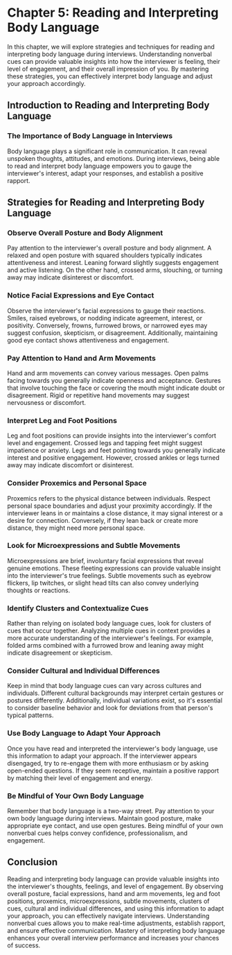 Chapter 5: Reading and Interpreting Body Language
=================================================

In this chapter, we will explore strategies and techniques for reading and interpreting body language during interviews. Understanding nonverbal cues can provide valuable insights into how the interviewer is feeling, their level of engagement, and their overall impression of you. By mastering these strategies, you can effectively interpret body language and adjust your approach accordingly.

Introduction to Reading and Interpreting Body Language
------------------------------------------------------

### The Importance of Body Language in Interviews

Body language plays a significant role in communication. It can reveal unspoken thoughts, attitudes, and emotions. During interviews, being able to read and interpret body language empowers you to gauge the interviewer's interest, adapt your responses, and establish a positive rapport.

Strategies for Reading and Interpreting Body Language
-----------------------------------------------------

### Observe Overall Posture and Body Alignment

Pay attention to the interviewer's overall posture and body alignment. A relaxed and open posture with squared shoulders typically indicates attentiveness and interest. Leaning forward slightly suggests engagement and active listening. On the other hand, crossed arms, slouching, or turning away may indicate disinterest or discomfort.

### Notice Facial Expressions and Eye Contact

Observe the interviewer's facial expressions to gauge their reactions. Smiles, raised eyebrows, or nodding indicate agreement, interest, or positivity. Conversely, frowns, furrowed brows, or narrowed eyes may suggest confusion, skepticism, or disagreement. Additionally, maintaining good eye contact shows attentiveness and engagement.

### Pay Attention to Hand and Arm Movements

Hand and arm movements can convey various messages. Open palms facing towards you generally indicate openness and acceptance. Gestures that involve touching the face or covering the mouth might indicate doubt or disagreement. Rigid or repetitive hand movements may suggest nervousness or discomfort.

### Interpret Leg and Foot Positions

Leg and foot positions can provide insights into the interviewer's comfort level and engagement. Crossed legs and tapping feet might suggest impatience or anxiety. Legs and feet pointing towards you generally indicate interest and positive engagement. However, crossed ankles or legs turned away may indicate discomfort or disinterest.

### Consider Proxemics and Personal Space

Proxemics refers to the physical distance between individuals. Respect personal space boundaries and adjust your proximity accordingly. If the interviewer leans in or maintains a close distance, it may signal interest or a desire for connection. Conversely, if they lean back or create more distance, they might need more personal space.

### Look for Microexpressions and Subtle Movements

Microexpressions are brief, involuntary facial expressions that reveal genuine emotions. These fleeting expressions can provide valuable insight into the interviewer's true feelings. Subtle movements such as eyebrow flickers, lip twitches, or slight head tilts can also convey underlying thoughts or reactions.

### Identify Clusters and Contextualize Cues

Rather than relying on isolated body language cues, look for clusters of cues that occur together. Analyzing multiple cues in context provides a more accurate understanding of the interviewer's feelings. For example, folded arms combined with a furrowed brow and leaning away might indicate disagreement or skepticism.

### Consider Cultural and Individual Differences

Keep in mind that body language cues can vary across cultures and individuals. Different cultural backgrounds may interpret certain gestures or postures differently. Additionally, individual variations exist, so it's essential to consider baseline behavior and look for deviations from that person's typical patterns.

### Use Body Language to Adapt Your Approach

Once you have read and interpreted the interviewer's body language, use this information to adapt your approach. If the interviewer appears disengaged, try to re-engage them with more enthusiasm or by asking open-ended questions. If they seem receptive, maintain a positive rapport by matching their level of engagement and energy.

### Be Mindful of Your Own Body Language

Remember that body language is a two-way street. Pay attention to your own body language during interviews. Maintain good posture, make appropriate eye contact, and use open gestures. Being mindful of your own nonverbal cues helps convey confidence, professionalism, and engagement.

Conclusion
----------

Reading and interpreting body language can provide valuable insights into the interviewer's thoughts, feelings, and level of engagement. By observing overall posture, facial expressions, hand and arm movements, leg and foot positions, proxemics, microexpressions, subtle movements, clusters of cues, cultural and individual differences, and using this information to adapt your approach, you can effectively navigate interviews. Understanding nonverbal cues allows you to make real-time adjustments, establish rapport, and ensure effective communication. Mastery of interpreting body language enhances your overall interview performance and increases your chances of success.
